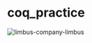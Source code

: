 # coq_practice
![limbus-company-limbus](https://github.com/user-attachments/assets/1220b9d9-6a4e-4f1a-8fde-c0efe66d4f31)
